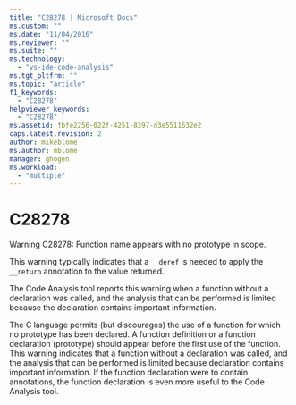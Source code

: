 ```yaml
---
title: "C28278 | Microsoft Docs"
ms.custom: ""
ms.date: "11/04/2016"
ms.reviewer: ""
ms.suite: ""
ms.technology: 
  - "vs-ide-code-analysis"
ms.tgt_pltfrm: ""
ms.topic: "article"
f1_keywords: 
  - "C28278"
helpviewer_keywords: 
  - "C28278"
ms.assetid: fbfe2256-022f-4251-8397-d3e5511632e2
caps.latest.revision: 2
author: mikeblome
ms.author: mblome
manager: ghogen
ms.workload: 
  - "multiple"
---
```

# C28278
Warning C28278: Function name appears with no prototype in scope.  
  
 This warning typically indicates that a `__deref` is needed to apply the `__return` annotation to the value returned.  
  
 The Code Analysis tool reports this warning when a function without a declaration was called, and the analysis that can be performed is limited because the declaration contains important information.  
  
 The C language permits (but discourages) the use of a function for which no prototype has been declared. A function definition or a function declaration (prototype) should appear before the first use of the function. This warning indicates that a function without a declaration was called, and the analysis that can be performed is limited because declaration contains important information. If the function declaration were to contain annotations, the function declaration is even more useful to the Code Analysis tool.